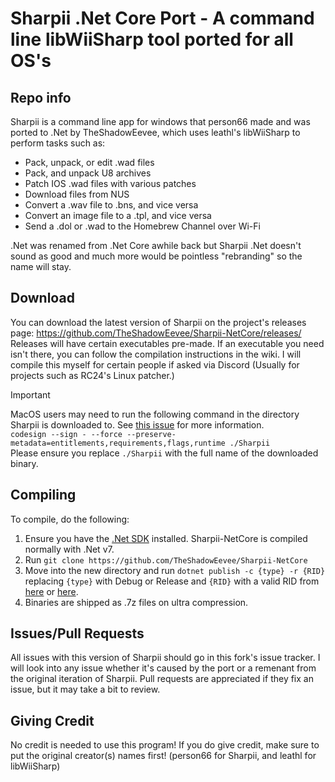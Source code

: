 # Sharpii .Net Core Port - A command line libWiiSharp tool ported for all OS's

## Repo info

Sharpii is a command line app for windows that person66 made and was ported to .Net by TheShadowEevee, which uses leathl's libWiiSharp to perform tasks such as:

- Pack, unpack, or edit .wad files
- Pack, and unpack U8 archives
- Patch IOS .wad files with various patches
- Download files from NUS
- Convert a .wav file to .bns, and vice versa
- Convert an image file to a .tpl, and vice versa
- Send a .dol or .wad to the Homebrew Channel over Wi-Fi

.Net was renamed from .Net Core awhile back but Sharpii .Net doesn't sound as good and much more would be pointless "rebranding" so the name will stay.

## Download

You can download the latest version of Sharpii on the project's releases page: <https://github.com/TheShadowEevee/Sharpii-NetCore/releases/>
Releases will have certain executables pre-made. If an executable you need isn't there, you can follow the compilation instructions in the wiki. I will compile this myself for certain people if asked via Discord (Usually for projects such as RC24's Linux patcher.)

> [!IMPORTANT]  
> MacOS users may need to run the following command in the directory Sharpii is downloaded to. See [this issue](https://github.com/TheShadowEevee/Sharpii-NetCore/issues/11) for more information.  
> `codesign --sign - --force --preserve-metadata=entitlements,requirements,flags,runtime ./Sharpii`  
> Please ensure you replace `./Sharpii` with the full name of the downloaded binary.  

## Compiling

To compile, do the following:

1. Ensure you have the [.Net SDK](https://github.com/dotnet/core) installed. Sharpii-NetCore is compiled normally with .Net v7.
2. Run `git clone https://github.com/TheShadowEevee/Sharpii-NetCore`
3. Move into the new directory and run `dotnet publish -c {type} -r {RID}` replacing `{type}` with Debug or Release and `{RID}` with a valid RID from [here](https://docs.microsoft.com/en-us/dotnet/core/rid-catalog) or [here](https://github.com/dotnet/runtime/blob/main/src/libraries/Microsoft.NETCore.Platforms/src/runtime.json).
4. Binaries are shipped as .7z files on ultra compression.

## Issues/Pull Requests

All issues with this version of Sharpii should go in this fork's issue tracker. I will look into any issue whether it's caused by the port or a remenant from the original iteration of Sharpii. Pull requests are appreciated if they fix an issue, but it may take a bit to review.

## Giving Credit

No credit is needed to use this program! If you do give credit, make sure to put the original creator(s) names first! (person66 for Sharpii, and leathl for libWiiSharp)
